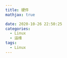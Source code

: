 ```yaml
---
title: 硬件
mathjax: true

date: 2020-10-26 22:50:25
categories:
  - Linux
  - 运维
tags:
  - Linux
---
```


